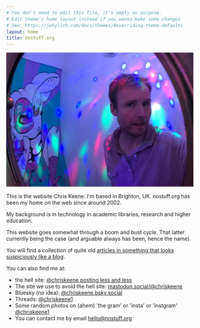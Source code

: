 ```yaml
---
# You don't need to edit this file, it's empty on purpose.
# Edit theme's home layout instead if you wanna make some changes
# See: https://jekyllrb.com/docs/themes/#overriding-theme-defaults
layout: home
title: nostuff.org
---
```


![photo of me](assets/images/2017ck3.jpg)

This is the website Chris Keene. I'm based in Brighton, UK. nostuff.org has been my home on the web since around 2002.


My background is in technology in academic libraries, research and higher education. 

This website goes somewhat through a boom and bust cycle. That latter currently being the case (and arguable always has been, hence the name). 

You will find a collection of quite old [articles in something that looks suspiciously like a blog](https://www.nostuff.org/words/).

You can also find me at:

- the hell site: [@chriskeene posting less and less](http://www.twitter.com/chriskeene/)
- The site we use to avoid the hell site: [mastodon.social/@chriskeene](https://mastodon.social/@chriskeene)
- Bluesky (no idea): [@chriskeene.bsky.social](https://bsky.app/profile/chriskeene.bsky.social)
- Threads: [@chriskeene1](https://www.threads.net/@chriskeene1)
- Some random photos on (ahem) 'the gram' or 'insta' or 'instgram' [@chriskeene1](https://www.instagram.com/chriskeene1/)
- You can contact me by email hello@nostuff.org


